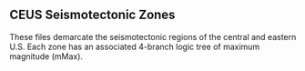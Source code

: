 ## CEUS Seismotectonic Zones

These files demarcate the seismotectonic regions of the central and eastern U.S. Each zone has an associated 4-branch logic tree of maximum magnitude (mMax).
